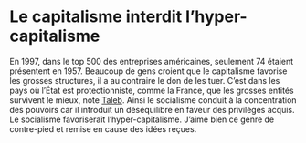 # Le capitalisme interdit l’hyper-capitalisme

En 1997, dans le top 500 des entreprises américaines, seulement 74 étaient présentent en 1957. Beaucoup de gens croient que le capitalisme favorise les grosses structures, il a au contraire le don de les tuer. C’est dans les pays où l’État est protectionniste, comme la France, que les grosses entités survivent le mieux, note [Taleb](https://tcrouzet.com/2007/09/03/conversation-avec-taleb/). Ainsi le socialisme conduit à la concentration des pouvoirs car il introduit un déséquilibre en faveur des privilèges acquis. Le socialisme favoriserait l’hyper-capitalisme. J’aime bien ce genre de contre-pied et remise en cause des idées reçues.